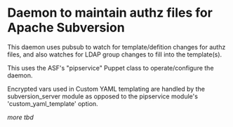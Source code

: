 # Daemon to maintain authz files for Apache Subversion

This daemon uses pubsub to watch for template/defition changes for
authz files, and also watches for LDAP group changes to fill into
the template(s).

This uses the ASF's "pipservice" Puppet class to operate/configure
the daemon.

Encrypted vars used in Custom YAML templating are handled by the 
subversion_server module as opposed to the pipservice module's
'custom_yaml_template' option.


_more tbd_
